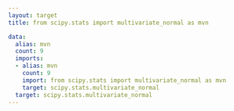 ```yaml
---
layout: target
title: from scipy.stats import multivariate_normal as mvn

data:
  alias: mvn
  count: 9
  imports:
  - alias: mvn
    count: 9
    import: from scipy.stats import multivariate_normal as mvn
    target: scipy.stats.multivariate_normal
  target: scipy.stats.multivariate_normal
---
```

